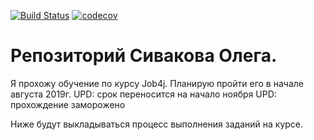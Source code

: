 [![Build Status](https://travis-ci.org/Meng263/job4j.svg?branch=master)](https://travis-ci.org/Meng263/job4j)
[![codecov](https://codecov.io/gh/Meng263/job4j/branch/master/graph/badge.svg)](https://codecov.io/gh/Meng263/job4j)

# Репозиторий Сивакова Олега.

Я прохожу обучение по курсу Job4j. Планирую пройти его в начале августа 2019г.
UPD: срок переносится на начало ноября
UPD: прохождение заморожено

Ниже будут выкладываться процесс выполнения заданий на курсе.

